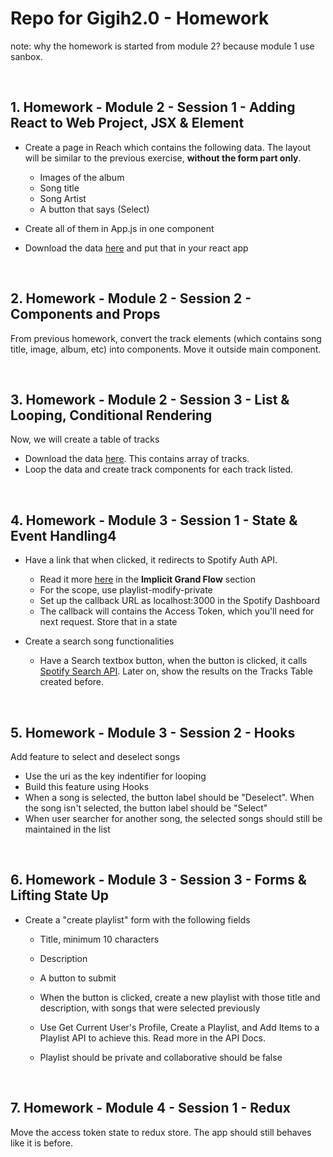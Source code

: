 # Repo for Gigih2.0 - Homework

note: why the homework is started from module 2? because module 1 use sanbox.

<br>

## 1. Homework - Module 2 - Session 1 - Adding React to Web Project, JSX & Element

- Create a page in Reach which contains the following data. The layout will be similar to the previous exercise, **without the form part only**.

  - Images of the album
  - Song title
  - Song Artist
  - A button that says (Select)

- Create all of them in App.js in one component
- Download the data [here](https://gist.githubusercontent.com/aryapradipta9/0b8d0a1a113e3594d34c68c72ec32daf/raw/cb5d20b494bd2cb259d31596b9e8eea02e0f6d1e/single-sample.js) and put that in your react app

<br>

## 2. Homework - Module 2 - Session 2 - Components and Props

From previous homework, convert the track elements (which contains song title, image, album, etc) into components. Move it outside main component.

<br>

## 3. Homework - Module 2 - Session 3 - List & Looping, Conditional Rendering

Now, we will create a table of tracks

- Download the data [here](https://gist.githubusercontent.com/aryapradipta9/4085f18a47101f10f685a6140385b2bf/raw/e32426bc2d954274e984b03c601f14c08eb47a0b/all-sample.js). This contains array of tracks.
- Loop the data and create track components for each track listed.

<br>

## 4. Homework - Module 3 - Session 1 - State & Event Handling4

- Have a link that when clicked, it redirects to Spotify Auth API.

  - Read it more [here](https://developer.spotify.com/documentation/general/guides/authorization/implicit-grant/) in the **Implicit Grand Flow** section
  - For the scope, use playlist-modify-private
  - Set up the callback URL as localhost:3000 in the Spotify Dashboard
  - The callback will contains the Access Token, which you'll need for next request. Store that in a state

- Create a search song functionalities
  - Have a Search textbox button, when the button is clicked, it calls [Spotify Search API](https://developer.spotify.com/documentation/web-api/reference/#category-search). Later on, show the results on the Tracks Table created before.

<br>

## 5. Homework - Module 3 - Session 2 - Hooks

Add feature to select and deselect songs

- Use the uri as the key indentifier for looping
- Build this feature using Hooks
- When a song is selected, the button label should be "Deselect". When the song isn't selected, the button label should be "Select"
- When user searcher for another song, the selected songs should still be maintained in the list

<br>

## 6. Homework - Module 3 - Session 3 - Forms & Lifting State Up

- Create a "create playlist" form with the following fields

  - Title, minimum 10 characters
  - Description
  - A button to submit

  - When the button is clicked, create a new playlist with those title and description, with songs that were selected previously
  - Use Get Current User's Profile, Create a Playlist, and Add Items to a Playlist API to achieve this. Read more in the API Docs.
  - Playlist should be private and collaborative should be false

<br>

## 7. Homework - Module 4 - Session 1 - Redux

Move the access token state to redux store. The app should still behaves like it is before.
